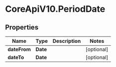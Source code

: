 # CoreApiV10.PeriodDate

## Properties
Name | Type | Description | Notes
------------ | ------------- | ------------- | -------------
**dateFrom** | **Date** |  | [optional] 
**dateTo** | **Date** |  | [optional] 


